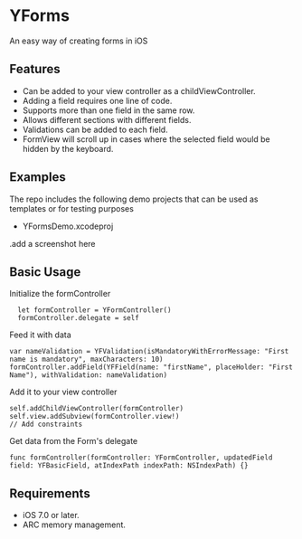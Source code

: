 # YForms
An easy way of creating forms in iOS

## Features

* Can be added to your view controller as a childViewController.
* Adding a field requires one line of code.
* Supports more than one field in the same row.
* Allows different sections with different fields.
* Validations can be added to each field.
* FormView will scroll up in cases where the selected field would be hidden by the keyboard.

## Examples

The repo includes the following demo projects that can be used as templates or for testing purposes
* YFormsDemo.xcodeproj

.add a screenshot here

## Basic Usage

Initialize the formController
```
  let formController = YFormController()
  formController.delegate = self
```

Feed it with data
```
var nameValidation = YFValidation(isMandatoryWithErrorMessage: "First name is mandatory", maxCharacters: 10)
formController.addField(YFField(name: "firstName", placeHolder: "First Name"), withValidation: nameValidation)
```

Add it to your view controller
```
self.addChildViewController(formController)
self.view.addSubview(formController.view!)
// Add constraints
```

Get data from the Form's delegate
```
func formController(formController: YFormController, updatedField field: YFBasicField, atIndexPath indexPath: NSIndexPath) {}
```

## Requirements

* iOS 7.0 or later.
* ARC memory management.
